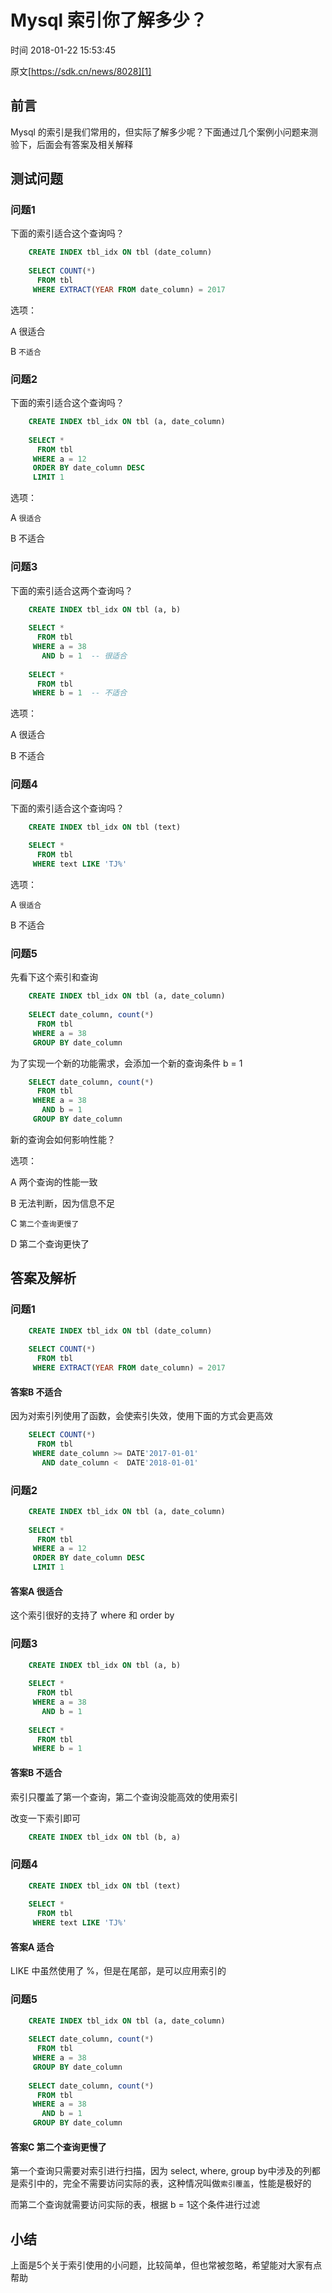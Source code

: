 # Mysql 索引你了解多少？

 时间 2018-01-22 15:53:45 

原文[https://sdk.cn/news/8028][1]


## 前言

Mysql 的索引是我们常用的，但实际了解多少呢？下面通过几个案例小问题来测验下，后面会有答案及相关解释

## 测试问题

### 问题1

下面的索引适合这个查询吗？
```sql
    CREATE INDEX tbl_idx ON tbl (date_column)
    
    SELECT COUNT(*)
      FROM tbl
     WHERE EXTRACT(YEAR FROM date_column) = 2017
```
选项：

A 很适合

B `不适合`

### 问题2

下面的索引适合这个查询吗？
```sql
    CREATE INDEX tbl_idx ON tbl (a, date_column)
    
    SELECT *
      FROM tbl
     WHERE a = 12
     ORDER BY date_column DESC
     LIMIT 1
```
选项：

A `很适合`

B 不适合

### 问题3

下面的索引适合这两个查询吗？
```sql
    CREATE INDEX tbl_idx ON tbl (a, b)
    
    SELECT *
      FROM tbl
     WHERE a = 38
       AND b = 1  -- 很适合
       
    SELECT *
      FROM tbl
     WHERE b = 1  -- 不适合
```
选项：

A 很适合

B 不适合

### 问题4

下面的索引适合这个查询吗？
```sql
    CREATE INDEX tbl_idx ON tbl (text)
    
    SELECT *
      FROM tbl
     WHERE text LIKE 'TJ%'
```
选项：

A `很适合`

B 不适合

### 问题5

先看下这个索引和查询
```sql
    CREATE INDEX tbl_idx ON tbl (a, date_column)
    
    SELECT date_column, count(*)
      FROM tbl
     WHERE a = 38
     GROUP BY date_column
```
为了实现一个新的功能需求，会添加一个新的查询条件 b = 1
```sql
    SELECT date_column, count(*)
      FROM tbl
     WHERE a = 38
       AND b = 1
     GROUP BY date_column
```
新的查询会如何影响性能？

选项：

A 两个查询的性能一致

B 无法判断，因为信息不足

C `第二个查询更慢了`

D 第二个查询更快了

## 答案及解析

### 问题1
```sql
    CREATE INDEX tbl_idx ON tbl (date_column)
    
    SELECT COUNT(*)
      FROM tbl
     WHERE EXTRACT(YEAR FROM date_column) = 2017
```
#### 答案B 不适合

因为对索引列使用了函数，会使索引失效，使用下面的方式会更高效
```sql
    SELECT COUNT(*)
      FROM tbl
     WHERE date_column >= DATE'2017-01-01'
       AND date_column <  DATE'2018-01-01'
```
### 问题2
```sql
    CREATE INDEX tbl_idx ON tbl (a, date_column)
    
    SELECT *
      FROM tbl
     WHERE a = 12
     ORDER BY date_column DESC
     LIMIT 1
```
#### 答案A 很适合

这个索引很好的支持了 where 和 order by

### 问题3
```sql
    CREATE INDEX tbl_idx ON tbl (a, b)
    
    SELECT *
      FROM tbl
     WHERE a = 38
       AND b = 1
       
    SELECT *
      FROM tbl
     WHERE b = 1  
```
#### 答案B 不适合

索引只覆盖了第一个查询，第二个查询没能高效的使用索引

改变一下索引即可
```sql
    CREATE INDEX tbl_idx ON tbl (b, a)
```
### 问题4
```sql
    CREATE INDEX tbl_idx ON tbl (text)
    
    SELECT *
      FROM tbl
     WHERE text LIKE 'TJ%'
```
#### 答案A 适合

LIKE 中虽然使用了 %，但是在尾部，是可以应用索引的

### 问题5
```sql
    CREATE INDEX tbl_idx ON tbl (a, date_column)
    
    SELECT date_column, count(*)
      FROM tbl
     WHERE a = 38
     GROUP BY date_column
     
    SELECT date_column, count(*)
      FROM tbl
     WHERE a = 38
       AND b = 1
     GROUP BY date_column
```
#### 答案C 第二个查询更慢了

第一个查询只需要对索引进行扫描，因为 select, where, group by中涉及的列都是索引中的，完全不需要访问实际的表，这种情况叫做`索引覆盖`，性能是极好的

而第二个查询就需要访问实际的表，根据 b = 1这个条件进行过滤

## 小结

上面是5个关于索引使用的小问题，比较简单，但也常被忽略，希望能对大家有点帮助

[1]: https://sdk.cn/news/8028

